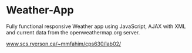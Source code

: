 # Weather-App

Fully functional responsive Weather app using JavaScript, AJAX with XML and current data from the openweathermap.org server.

www.scs.ryerson.ca/~mmfahim/cps630/lab02/
